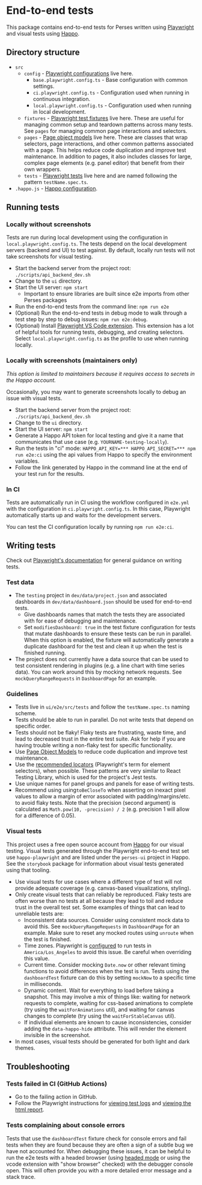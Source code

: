 # End-to-end tests

This package contains end-to-end tests for Perses written using [Playwright](https://playwright.dev/) and visual tests using [Happo](https://happo.io/).

## Directory structure

- `src`
  - `config` - [Playwright configurations](https://playwright.dev/docs/test-configuration) live here.
    - `base.playwright.config.ts` - Base configuration with common settings.
    - `ci.playwright.config.ts` - Configuration used when running in continuous integration.
    - `local.playwright.config.ts` - Configuration used when running in local development.
  - `fixtures` - [Playwright test fixtures](https://playwright.dev/docs/test-fixtures) live here. These are useful for managing common setup and teardown patterns across many tests. See `pages` for managing common page interactions and selectors.
  - `pages` - [Page object models](https://playwright.dev/docs/pom) live here. These are classes that wrap selectors, page interactions, and other common patterns associated with a page. This helps reduce code duplication and improve test maintenance. In addition to pages, it also includes classes for large, complex page elements (e.g. panel editor) that benefit from their own wrappers.
  - `tests` - [Playwright tests](https://playwright.dev/docs/writing-tests) live here and are named following the pattern `testName.spec.ts`.
- `.happo.js` - [Happo configuration](https://docs.happo.io/docs/configuration).

## Running tests

### Locally without screenshots

Tests are run during local development using the configuration in `local.playwright.config.ts`. The tests depend on the local development servers (backend and UI) to test against. By default, locally run tests will not take screenshots for visual testing.

- Start the backend server from the project root: `./scripts/api_backend_dev.sh`
- Change to the `ui` directory.
- Start the UI server: `npm start`
  - Important to ensure libraries are built since e2e imports from other Perses packages
- Run the end-to-end tests from the command line: `npm run e2e`
- (Optional) Run the end-to-end tests in debug mode to walk through a test step by step to debug issues: `npm run e2e:debug`.
- (Optional) Install [Playwright VS Code extension](https://playwright.dev/docs/getting-started-vscode). This extension has a lot of helpful tools for running tests, debugging, and creating selectors. Select `local.playwright.config.ts` as the profile to use when running locally.

### Locally with screenshots (maintainers only)

_This option is limited to maintainers because it requires access to secrets in the Happo account._

Occasionally, you may want to generate screenshots locally to debug an issue with visual tests.

- Start the backend server from the project root: `./scripts/api_backend_dev.sh`
- Change to the `ui` directory.
- Start the UI server: `npm start`
- Generate a Happo API token for local testing and give it a name that communicates that use case (e.g. `YOURNAME-testing-locally`).
- Run the tests in "ci" mode: `HAPPO_API_KEY=*** HAPPO_API_SECRET=*** npm run e2e:ci` using the api values from Happo to specify the environment variables.
- Follow the link generated by Happo in the command line at the end of your test run for the results.

### In CI

Tests are automatically run in CI using the workflow configured in `e2e.yml` with the configuration in `ci.playwright.config.ts`. In this case, Playwright automatically starts up and waits for the development servers.

You can test the CI configuration locally by running `npm run e2e:ci`.

## Writing tests

Check out [Playwright's documentation](https://playwright.dev/docs/writing-tests) for general guidance on writing tests.

### Test data

- The `testing` project in `dev/data/project.json` and associated dashboards in `dev/data/dashboard.json` should be used for end-to-end tests.
  - Give dashboards names that match the tests they are associated with for ease of debugging and maintenance.
  - Set `modifiesDashboard: true` in the test fixture configuration for tests that mutate dashboards to ensure these tests can be run in parallel. When this option is enabled, the fixture will automatically generate a duplicate dashboard for the test and clean it up when the test is finished running.
- The project does not currently have a data source that can be used to test consistent rendering in plugins (e.g. a line chart with time series data). You can work around this by mocking network requests. See `mockQueryRangeRequests` in `DashboardPage` for an example.

### Guidelines

- Tests live in `ui/e2e/src/tests` and follow the `testName.spec.ts` naming scheme.
- Tests should be able to run in parallel. Do not write tests that depend on specific order.
- Tests should not be flaky! Flaky tests are frustrating, waste time, and lead to decreased trust in the entire test suite. Ask for help if you are having trouble writing a non-flaky test for specific functionality.
- Use [Page Object Models](https://playwright.dev/docs/pom) to reduce code duplication and improve test maintenance.
- Use the [recommended locators](https://playwright.dev/docs/locators#quick-guide) (Playwright's term for element selectors), when possible. These patterns are very similar to React Testing Library, which is used for the project's Jest tests.
- Use unique names for panel groups and panels for ease of writing tests.
- Recommend using using`toBeCloseTo` when asserting on inexact pixel values to allow a margin of error associated with padding/margins/etc. to avoid flaky tests. Note that the precision (second argument) is calculated as `Math.pow(10, -precision) / 2` (e.g. precision 1 will allow for a difference of 0.05).

### Visual tests

This project uses a free open source account from [Happo](https://happo.io/) for our visual testing. Visual tests generated through the Playwright end-to-end test set use `happo-playwright` and are listed under the `perses-ui` project in Happo. See the `storybook` package for information about visual tests generated using that tooling.

- Use visual tests for use cases where a different type of test will not provide adequate coverage (e.g. canvas-based visualizations, styling).
- Only create visual tests that can reliably be reproduced. Flaky tests are often worse than no tests at all because they lead to toil and reduce trust in the overall test set. Some examples of things that can lead to unreliable tests are:
  - Inconsistent data sources. Consider using consistent mock data to avoid this. See `mockQueryRangeRequests` in `DashboardPage` for an example. Make sure to reset any mocked routes using `unroute` when the test is finished.
  - Time zones. Playwright is [configured](https://playwright.dev/docs/emulation#locale--timezone) to run tests in `America/Los_Angeles` to avoid this issue. Be careful when overriding this value.
  - Current time. Consider mocking `Date.now` or other relevant timing functions to avoid differences when the test is run. Tests using the `dashboardTest` fixture can do this by setting `mockNow` to a specific time in milliseconds.
  - Dynamic content. Wait for everything to load before taking a snapshot. This may involve a mix of things like: waiting for network requests to complete, waiting for css-based animations to complete (try using the `waitForAnimations` util), and waiting for canvas changes to complete (try using the `waitForStableCanvas` util).
  - If individual elements are known to cause inconsistencies, consider adding the `data-happo-hide` attribute. This will render the element invisible in the screenshot.
- In most cases, visual tests should be generated for both light and dark themes.

## Troubleshooting

### Tests failed in CI (GitHub Actions)

- Go to the failing action in GitHub.
- Follow the Playwright instructions for [viewing test logs](https://playwright.dev/docs/ci-intro#viewing-test-logs) and [viewing the html report](https://playwright.dev/docs/ci-intro#html-report).

### Tests complaining about console errors

Tests that use the `dashboardTest` fixture check for console errors and fail tests when they are found because they are often a sign of a subtle bug we have not accounted for. When debugging these issues, it can be helpful to run the e2e tests with a headed browser (using [headed mode](https://playwright.dev/docs/debug#headed-mode) or using the vcode extension with "show browser" checked) with the debugger console open. This will often provide you with a more detailed error message and a stack trace.
